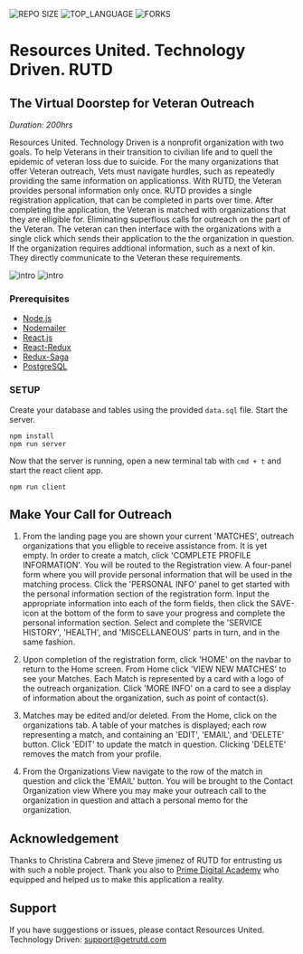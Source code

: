 ![REPO SIZE](https://img.shields.io/github/repo-size/getrutd/RUTD-mvp.svg?style=flat-square)
![TOP_LANGUAGE](https://img.shields.io/github/languages/top/getrutd/RUTD-mvp.svg?style=flat-square)
![FORKS](https://img.shields.io/github/forks/getrutd/RUTD-mvp.svg?style=social)


# Resources United. Technology Driven. RUTD

## The Virtual Doorstep for Veteran Outreach

_Duration: 200hrs_

Resources United. Technology Driven is a nonprofit organization with two goals. To help Veterans in their transition to civilian life and to quell the epidemic of veteran loss due to suicide.
For the many organizations that offer Veteran outreach, Vets must navigate hurdles, such
as repeatedly providing the same information on applicationss. With RUTD, the Veteran provides personal information only once.
RUTD provides a single registration application, that can be completed in parts over time. After completing the application, the Veteran is matched with organizations that they are elligible for. Eliminating superflous calls for outreach on the part of the Veteran. The veteran can then interface with the organizations with a single click which sends their application to the the organization in question. If the organization requires addtional information, such as a next of kin. They directly communicate to the Veteran these requirements.

![intro](public/images/screenShots/{image}.png)
![intro](public/images/screenShots/{image}.png)

### Prerequisites

- [Node.js](https://nodejs.org/en/)
- [Nodemailer](https://nodemailer.com/about/)
- [React.js](https://reactjs.org/)
- [React-Redux](https://react-redux.js.org/)
- [Redux-Saga](https://redux-saga.js.org/)
- [PostgreSQL](https://www.postgresql.org/)

### SETUP

Create your database and tables using the provided `data.sql` file. Start the server.

```
npm install
npm run server
```

Now that the server is running, open a new terminal tab with `cmd + t` and start the react client app.

```
npm run client
```

## Make Your Call for Outreach

1. From the landing page you are shown your current 'MATCHES', outreach organizations that you elligble to receive assistance from. It is yet empty. In order to create a match, click 'COMPLETE PROFILE INFORMATION'.
You will be routed to the Registration view. A four-panel form where you will provide personal information that will be used in the matching process. Click the 'PERSONAL INFO' panel to get started with the personal information section of the registration form. Input the appropriate information into each of the form fields, then click the SAVE-icon at the bottom of the form to save your progress and complete the personal information section. Select and complete the 'SERVICE HISTORY', 'HEALTH', and 'MISCELLANEOUS' parts in turn, and in the same fashion.

2. Upon completion of the registration form, click 'HOME' on the navbar to return to the Home screen. From Home click 'VIEW NEW MATCHES' to see your Matches. Each Match is represented by a card with a logo of the outreach organization. Click 'MORE INFO' on a card to see a display of information about the organization, such as point of contact(s).  

3. Matches may be edited and/or deleted. From the Home, click on the organizations tab. A table of your matches is displayed; each row representing a match, and containing an 'EDIT', 'EMAIL', and 'DELETE' button. Click 'EDIT' to update the match in question. Clicking 'DELETE' removes the match from your profile.

4. From the Organizations View navigate to the row of the match in question and click the 'EMAIL' button. You will be brought to the Contact Organization view Where you may make your outreach call to the organization in question and attach a personal memo for the organization.

## Acknowledgement
Thanks to Christina Cabrera and Steve jimenez of RUTD for entrusting us with such a noble project. Thank you also to [Prime Digital Academy](www.primeacademy.io) who equipped and helped us to make this application a reality. 

## Support
If you have suggestions or issues, please contact Resources United. Technology Driven: [support@getrutd.com](www.google.com)
